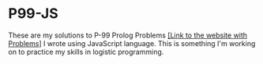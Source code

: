 <h1>P99-JS</h1>
<p>These are my solutions to P-99 Prolog Problems <a href=https://www.ic.unicamp.br/~meidanis/courses/mc336/2009s2/prolog/problemas/index.html>[Link to the website with Problems]</a> I wrote using JavaScript language. This is something I'm working on to practice my skills in logistic programming.</p>